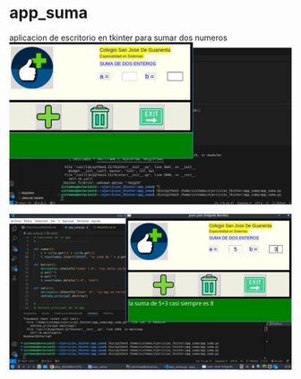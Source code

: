 # app_suma
aplicacion de escritorio en tkinter para sumar dos numeros
![imagen](img/screen.jpg "imagen")



![imagen](img/screan.jpg "imagen")